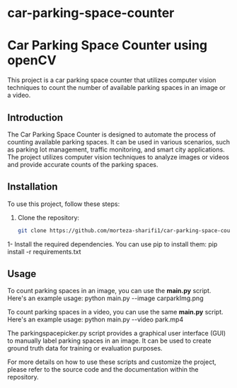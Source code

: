 # car-parking-space-counter

# Car Parking Space Counter using openCV

This project is a car parking space counter that utilizes computer vision techniques to count the number of available parking spaces in an image or a video.

## Introduction

The Car Parking Space Counter is designed to automate the process of counting available parking spaces. It can be used in various scenarios, such as parking lot management, traffic monitoring, and smart city applications. The project utilizes computer vision techniques to analyze images or videos and provide accurate counts of the parking spaces.

## Installation

To use this project, follow these steps:
1. Clone the repository:

   ```bash
   git clone https://github.com/morteza-sharifi1/car-parking-space-counter.git

1- Install the required dependencies. You can use pip to install them:
pip install -r requirements.txt

## Usage

To count parking spaces in an image, you can use the **main.py** script. Here's an example usage:
python main.py --image carparkImg.png

To count parking spaces in a video, you can use the same **main.py** script. Here's an example usage:
python main.py --video park.mp4

The parkingspacepicker.py script provides a graphical user interface (GUI) to manually label parking spaces in an image. It can be used to create ground truth data for training or evaluation purposes.

For more details on how to use these scripts and customize the project, please refer to the source code and the documentation within the repository.



























